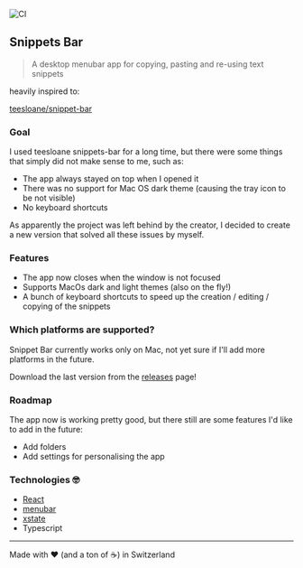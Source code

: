 ![CI](https://github.com/AlbaOngaro/snippets-bar/workflows/CI/badge.svg?branch=master)

## Snippets Bar

> A desktop menubar app for copying, pasting and re-using text snippets

heavily inspired to:

[teesloane/snippet-bar](https://github.com/teesloane/snippet-bar#snippet-bar)

### Goal

I used teesloane snippets-bar for a long time, but there were some things that simply did not make sense to me, such as:

- The app always stayed on top when I opened it
- There was no support for Mac OS dark theme (causing the tray icon to be not visible)
- No keyboard shortcuts

As apparently the project was left behind by the creator, I decided to create a new version that solved all these issues by myself.

### Features

- The app now closes when the window is not focused
- Supports MacOs dark and light themes (also on the fly!)
- A bunch of keyboard shortcuts to speed up the creation / editing / copying of the snippets

### Which platforms are supported?

Snippet Bar currently works only on Mac, not yet sure if I'll add more platforms in the future.

Download the last version from the [releases](https://github.com/AlbaOngaro/snippets-bar/releases) page!

### Roadmap

The app now is working pretty good, but there still are some features I'd like to add in the future:

- Add folders
- Add settings for personalising the app

### Technologies 🤓

- [React](https://github.com/facebook/react)
- [menubar](https://github.com/maxogden/menubar)
- [xstate](https://github.com/davidkpiano/xstate)
- Typescript

------

Made with ❤️ (and a ton of ☕️) in Switzerland

